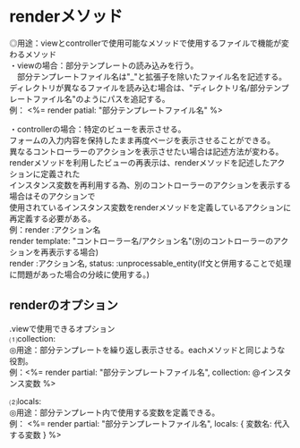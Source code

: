 # renderメソッド  
◎用途：viewとcontrollerで使用可能なメソッドで使用するファイルで機能が変わるメソッド  
・viewの場合：部分テンプレートの読み込みを行う。  
　部分テンプレートファイル名は"_"と拡張子を除いたファイル名を記述する。  
  ディレクトリが異なるファイルを読み込む場合は、"ディレクトリ名/部分テンプレートファイル名"のようにパスを追記する。  
 例： <%= render patial: "部分テンプレートファイル名" %>  
   
・controllerの場合：特定のビューを表示させる。  
  フォームの入力内容を保持したまま再度ページを表示させることができる。  
  異なるコントローラーのアクションを表示させたい場合は記述方法が変わる。  
  renderメソッドを利用したビューの再表示は、renderメソッドを記述したアクションに定義された  
  インスタンス変数を再利用する為、別のコントローラーのアクションを表示する場合はそのアクションで  
  使用されているインスタンス変数をrenderメソッドを定義しているアクションに再定義する必要がある。  
例：render :アクション名  
    render template: "コントローラー名/アクション名"(別のコントローラーのアクションを再表示する場合)  
    render :アクション名, status: :unprocessable_entity(If文と併用することで処理に問題があった場合の分岐に使用する。)  
    
## renderのオプション  
.viewで使用できるオプション  
⑴collection:  
◎用途：部分テンプレートを繰り返し表示させる。eachメソッドと同じような役割。  
例：<%= render partial: "部分テンプレートファイル名", collection: @インスタンス変数 %>  

⑵locals:  
◎用途：部分テンプレート内で使用する変数を定義できる。  
例： <%= render partial: "部分テンプレートファイル名", locals: { 変数名: 代入する変数 } %>
